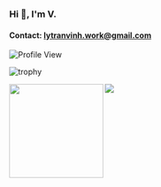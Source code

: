 ### Hi 👋, I'm V.
#### Contact: lytranvinh.work@gmail.com
![Profile View](https://komarev.com/ghpvc/?username=Youknow2509&style=flat-square)

![trophy](https://github-profile-trophy.vercel.app/?username=ryo-ma&theme=onedark)

<div>
  <img height="170" align="left" src="https://github-readme-stats.vercel.app/api?username=Youknow2509&count_private=true&include_all_commits=true" />
  <img src="https://github-readme-stats.vercel.app/api/top-langs/?username=Youknow2509&layout=compact" />
</div>
<!--
**Youknow2509/Youknow2509** is a ✨ _special_ ✨ repository because its `README.md` (this file) appears on your GitHub profile.

Here are some ideas to get you started:

- 🔭 I’m currently working on ...
- 🌱 I’m currently learning ...
- 👯 I’m looking to collaborate on ...
- 🤔 I’m looking for help with ...
- 💬 Ask me about ...
- 📫 How to reach me: ...
- 😄 Pronouns: ...
- ⚡ Fun fact: ...
-->
